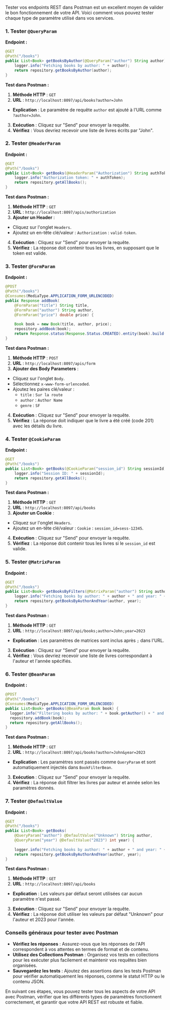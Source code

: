 Tester vos endpoints REST dans Postman est un excellent moyen de valider le bon fonctionnement de votre API. Voici comment vous pouvez tester chaque type de paramètre utilisé dans vos services.

### 1. **Tester `@QueryParam`**

**Endpoint :**
```java
@GET
@Path("/books")
public List<Book> getBooksByAuthor(@QueryParam("author") String author) {
    logger.info("Fetching books by author: " + author);
    return repository.getBooksByAuthor(author);
}
```

**Test dans Postman :**

1. **Méthode HTTP** : `GET`
2. **URL** : `http://localhost:8097/api/books?author=John`
  - **Explication** : Le paramètre de requête `author` est ajouté à l'URL comme `?author=John`.
3. **Exécution** : Cliquez sur "Send" pour envoyer la requête.
4. **Vérifiez** : Vous devriez recevoir une liste de livres écrits par "John".

### 2. **Tester `@HeaderParam`**

**Endpoint :**
```java
@GET
@Path("/books")
public List<Book> getBooks(@HeaderParam("Authorization") String authToken) {
    logger.info("Authorization token: " + authToken);
    return repository.getAllBooks();
}
```

**Test dans Postman :**

1. **Méthode HTTP** : `GET`
2. **URL** : `http://localhost:8097/apis/authorization`
3. **Ajouter un Header** :
  - Cliquez sur l'onglet `Headers`.
  - Ajoutez un en-tête clé/valeur : `Authorization` : `valid-token`.
4. **Exécution** : Cliquez sur "Send" pour envoyer la requête.
5. **Vérifiez** : La réponse doit contenir tous les livres, en supposant que le token est valide.

### 3. **Tester `@FormParam`**

**Endpoint :**
```java
@POST
@Path("/books")
@Consumes(MediaType.APPLICATION_FORM_URLENCODED)
public Response addBook(
    @FormParam("title") String title,
    @FormParam("author") String author,
    @FormParam("price") double price) {
    
    Book book = new Book(title, author, price);
    repository.addBook(book);
    return Response.status(Response.Status.CREATED).entity(book).build();
}
```

**Test dans Postman :**

1. **Méthode HTTP** : `POST`
2. **URL** : `http://localhost:8097/apis/form`
3. **Ajouter des Body Parameters** :
  - Cliquez sur l'onglet `Body`.
  - Sélectionnez `x-www-form-urlencoded`.
  - Ajoutez les paires clé/valeur :
    - `title` : `Sur la route`
    - `author` : `Author Name`
    - `genre` : `SF`
4. **Exécution** : Cliquez sur "Send" pour envoyer la requête.
5. **Vérifiez** : La réponse doit indiquer que le livre a été créé (code 201) avec les détails du livre.

### 4. **Tester `@CookieParam`**

**Endpoint :**
```java
@GET
@Path("/books")
public List<Book> getBooks(@CookieParam("session_id") String sessionId) {
    logger.info("Session ID: " + sessionId);
    return repository.getAllBooks();
}
```

**Test dans Postman :**

1. **Méthode HTTP** : `GET`
2. **URL** : `http://localhost:8097/api/books`
3. **Ajouter un Cookie** :
  - Cliquez sur l'onglet `Headers`.
  - Ajoutez un en-tête clé/valeur : `Cookie` : `session_id=sess-12345`.
4. **Exécution** : Cliquez sur "Send" pour envoyer la requête.
5. **Vérifiez** : La réponse doit contenir tous les livres si le `session_id` est valide.

### 5. **Tester `@MatrixParam`**

**Endpoint :**
```java
@GET
@Path("/books")
public List<Book> getBooksByFilters(@MatrixParam("author") String author, @MatrixParam("year") int year) {
    logger.info("Fetching books by author: " + author + " and year: " + year);
    return repository.getBooksByAuthorAndYear(author, year);
}
```

**Test dans Postman :**

1. **Méthode HTTP** : `GET`
2. **URL** : `http://localhost:8097/api/books;author=John;year=2023`
  - **Explication** : Les paramètres de matrices sont inclus après `;` dans l'URL.
3. **Exécution** : Cliquez sur "Send" pour envoyer la requête.
4. **Vérifiez** : Vous devriez recevoir une liste de livres correspondant à l'auteur et l'année spécifiés.

### 6. **Tester `@BeanParam`**

**Endpoint :**
```java
@POST
@Path("/books")
@Consumes(MediaType.APPLICATION_FORM_URLENCODED)
public List<Book> getBooks(@BeanParam Book book) {
  logger.info("Filtering books by author: " + book.getAuthor() + " and year: " + book.getYearOfPublication());
  repository.addBook(book);
  return repository.getAllBooks();
}
```

**Test dans Postman :**

1. **Méthode HTTP** : `GET`
2. **URL** : `http://localhost:8097/api/books?author=John&year=2023`
  - **Explication** : Les paramètres sont passés comme `QueryParam` et sont automatiquement injectés dans `BookFilterBean`.
3. **Exécution** : Cliquez sur "Send" pour envoyer la requête.
4. **Vérifiez** : La réponse doit filtrer les livres par auteur et année selon les paramètres donnés.

### 7. **Tester `@DefaultValue`**

**Endpoint :**
```java
@GET
@Path("/books")
public List<Book> getBooks(
    @QueryParam("author") @DefaultValue("Unknown") String author, 
    @QueryParam("year") @DefaultValue("2023") int year) {
    
    logger.info("Fetching books by author: " + author + " and year: " + year);
    return repository.getBooksByAuthorAndYear(author, year);
}
```

**Test dans Postman :**

1. **Méthode HTTP** : `GET`
2. **URL** : `http://localhost:8097/api/books`
  - **Explication** : Les valeurs par défaut seront utilisées car aucun paramètre n'est passé.
3. **Exécution** : Cliquez sur "Send" pour envoyer la requête.
4. **Vérifiez** : La réponse doit utiliser les valeurs par défaut "Unknown" pour l'auteur et 2023 pour l'année.

### Conseils généraux pour tester avec Postman

- **Vérifiez les réponses** : Assurez-vous que les réponses de l'API correspondent à vos attentes en termes de format et de contenu.
- **Utilisez des Collections Postman** : Organisez vos tests en collections pour les exécuter plus facilement et maintenir vos requêtes bien organisées.
- **Sauvegardez les tests** : Ajoutez des assertions dans les tests Postman pour vérifier automatiquement les réponses, comme le statut HTTP ou le contenu JSON.

En suivant ces étapes, vous pouvez tester tous les aspects de votre API avec Postman, vérifier que les différents types de paramètres fonctionnent correctement, et garantir que votre API REST est robuste et fiable.
